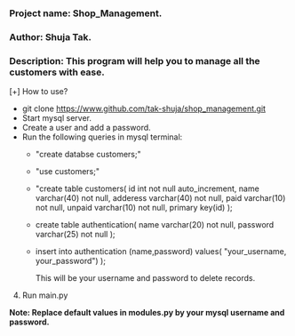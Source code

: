 ### Project name: Shop_Management.   
### Author: Shuja Tak.   
### Description: This program will help you to manage all the customers with ease.   


[+] How to use?

* git clone https://www.github.com/tak-shuja/shop_management.git
* Start mysql server.
* Create a user and add a password.
* Run the following queries in mysql terminal:  
    * "create databse customers;"
    * "use customers;"
    * "create table customers(
        id int not null auto_increment,
        name varchar(40) not null,
        adderess varchar(40) not null,
        paid varchar(10) not null,
        unpaid varchar(10) not null,
        primary key(id)
        );

    * create table authentication(
        name varchar(20) not null,
        password varchar(25) not null
    );

    * insert into authentication (name,password) values(
        "your_username, your_password")
        );

        This will be your username and password to delete records.

4. Run main.py

**Note: Replace default values in modules.py by your mysql username and password.**   


